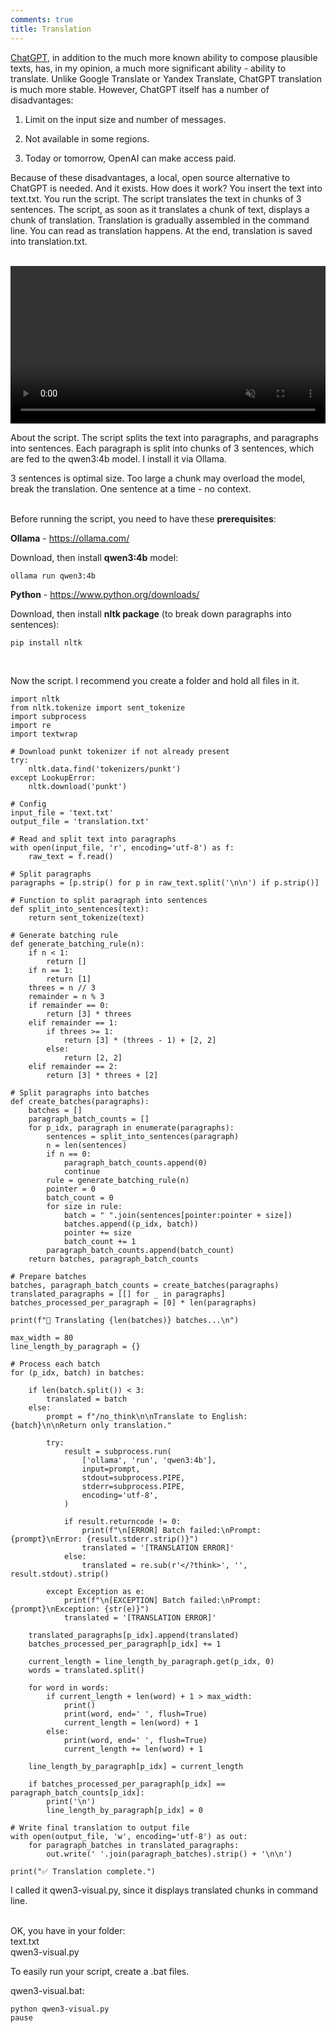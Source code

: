```yaml
---
comments: true
title: Translation
---
```


[ChatGPT](/ru/chatgpt), in addition to the much more known ability to compose plausible texts, has, in my opinion, a much more significant ability - ability to translate. Unlike Google Translate or Yandex Translate, ChatGPT translation is much more stable. However, ChatGPT itself has a number of disadvantages:

1) Limit on the input size and number of messages.

2) Not available in some regions.

3) Today or tomorrow, OpenAI can make access paid.

Because of these disadvantages, a local, open source alternative to ChatGPT is needed. And it exists. How does it work? You insert the text into text.txt. You run the script. The script translates the text in chunks of 3 sentences. The script, as soon as it translates a chunk of text, displays a chunk of translation. Translation is gradually assembled in the command line. You can read as translation happens. At the end, translation is saved into translation.txt.
<br><br>

<video width="100%" preload="auto" muted controls>
    <source src="/files/qwen3.mp4" type="video/mp4">
</video>
<br>

About the script. The script splits the text into paragraphs, and paragraphs into sentences. Each paragraph is split into chunks of 3 sentences, which are fed to the qwen3:4b model. I install it via Ollama.

3 sentences is optimal size. Too large a chunk may overload the model, break the translation. One sentence at a time - no context.
<br><br>

Before running the script, you need to have these **prerequisites**:

**Ollama** - <https://ollama.com/>

Download, then install **qwen3:4b** model:

```
ollama run qwen3:4b
```

**Python** - <https://www.python.org/downloads/>

Download, then install **nltk package** (to break down paragraphs into sentences):

```
pip install nltk
```
<br>

Now the script. I recommend you create a folder and hold all files in it.

```
import nltk
from nltk.tokenize import sent_tokenize
import subprocess
import re
import textwrap

# Download punkt tokenizer if not already present
try:
    nltk.data.find('tokenizers/punkt')
except LookupError:
    nltk.download('punkt')

# Config
input_file = 'text.txt'
output_file = 'translation.txt'

# Read and split text into paragraphs
with open(input_file, 'r', encoding='utf-8') as f:
    raw_text = f.read()

# Split paragraphs
paragraphs = [p.strip() for p in raw_text.split('\n\n') if p.strip()]

# Function to split paragraph into sentences
def split_into_sentences(text):
    return sent_tokenize(text)

# Generate batching rule
def generate_batching_rule(n):
    if n < 1:
        return []
    if n == 1:
        return [1]
    threes = n // 3
    remainder = n % 3
    if remainder == 0:
        return [3] * threes
    elif remainder == 1:
        if threes >= 1:
            return [3] * (threes - 1) + [2, 2]
        else:
            return [2, 2]
    elif remainder == 2:
        return [3] * threes + [2]

# Split paragraphs into batches
def create_batches(paragraphs):
    batches = []
    paragraph_batch_counts = []
    for p_idx, paragraph in enumerate(paragraphs):
        sentences = split_into_sentences(paragraph)
        n = len(sentences)
        if n == 0:
            paragraph_batch_counts.append(0)
            continue
        rule = generate_batching_rule(n)
        pointer = 0
        batch_count = 0
        for size in rule:
            batch = " ".join(sentences[pointer:pointer + size])
            batches.append((p_idx, batch))
            pointer += size
            batch_count += 1
        paragraph_batch_counts.append(batch_count)
    return batches, paragraph_batch_counts

# Prepare batches
batches, paragraph_batch_counts = create_batches(paragraphs)
translated_paragraphs = [[] for _ in paragraphs]
batches_processed_per_paragraph = [0] * len(paragraphs)

print(f"🔄 Translating {len(batches)} batches...\n")

max_width = 80
line_length_by_paragraph = {}

# Process each batch
for (p_idx, batch) in batches:
    
    if len(batch.split()) < 3:
        translated = batch
    else:
        prompt = f"/no_think\n\nTranslate to English: {batch}\n\nReturn only translation."

        try:
            result = subprocess.run(
                ['ollama', 'run', 'qwen3:4b'],
                input=prompt,
                stdout=subprocess.PIPE,
                stderr=subprocess.PIPE,
                encoding='utf-8',
            )

            if result.returncode != 0:
                print(f"\n[ERROR] Batch failed:\nPrompt: {prompt}\nError: {result.stderr.strip()}")
                translated = '[TRANSLATION ERROR]'
            else:
                translated = re.sub(r'</?think>', '', result.stdout).strip()

        except Exception as e:
            print(f"\n[EXCEPTION] Batch failed:\nPrompt: {prompt}\nException: {str(e)}")
            translated = '[TRANSLATION ERROR]'

    translated_paragraphs[p_idx].append(translated)
    batches_processed_per_paragraph[p_idx] += 1

    current_length = line_length_by_paragraph.get(p_idx, 0)
    words = translated.split()

    for word in words:
        if current_length + len(word) + 1 > max_width:
            print()
            print(word, end=' ', flush=True)
            current_length = len(word) + 1
        else:
            print(word, end=' ', flush=True)
            current_length += len(word) + 1

    line_length_by_paragraph[p_idx] = current_length

    if batches_processed_per_paragraph[p_idx] == paragraph_batch_counts[p_idx]:
        print('\n')
        line_length_by_paragraph[p_idx] = 0

# Write final translation to output file
with open(output_file, 'w', encoding='utf-8') as out:
    for paragraph_batches in translated_paragraphs:
        out.write(' '.join(paragraph_batches).strip() + '\n\n')

print("✅ Translation complete.")
```

I called it qwen3-visual.py, since it displays translated chunks in command line.
<br><br>

OK, you have in your folder:<br>
text.txt<br>
qwen3-visual.py

To easily run your script, create a .bat files.

qwen3-visual.bat:

```
python qwen3-visual.py
pause
```